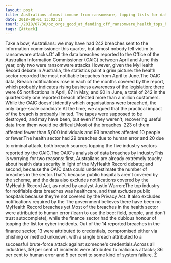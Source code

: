 ```yaml
---
layout: post
title: Australians almost immune from ransomware, topping lists for data safety
date: 2018-08-01 13:02:11
tourl: /2018/07/30/oz_orgs_good_at_fending_off_ransomware_health_tops_breach_league_table/
tags: [Attack]
---
```

Take a bow, Australians: we may have had 242 breaches sent to the information commissioner this quarter, but almost nobody fell victim to ransomware attacks.Of all the data breaches reported to the Office of the Australian Information Commissioner (OAIC) between April and June this year, only two were ransomware attacks.However, given the MyHealth Record debate in Australia, the statistics paint a grim picture: the health sector recorded the most notifiable breaches from April to June.The OAIC data, Breach notifications rose in each of the months covered by the report, which probably indicates rising business awareness of the legislation: there were 65 notifications in April, 87 in May, and 90 in June, a total of 242 in the quarter.Only one reported breach affected more than a million customers. While the OAIC doesn't identify which organisations were breached, the only large-scale candidate At the time, we argued that the practical impact of the breach is probably limited. The tapes were supposed to be destroyed, and may have been, but even if they weren't, recovering useful data from them would be difficult.Most of the breaches  223 of them  affected fewer than 5,000 individuals and 93 breaches affected 10 people or fewer.The health sector had 29 breaches due to human error and 20 due to criminal attack, both breach sources topping the five industry sectors reported by the OAIC.The OAIC's analysis of data breaches by industryThis is worrying for two reasons: first, Australians are already extremely touchy about health data security in light of the MyHealth Record debate; and second, because the OAIC data could underestimate the number of breaches in the sector.That's because public hospitals aren't covered by the scheme, and the data also excludes notifications covered by the MyHealth Record Act, as noted by analyst Justin Warren:The top industry for notifiable data breaches was healthcare, and that *excludes* public hospitals because they're not covered by the Privacy Act. It also excludes notifications required by the The government believes there have been no MyHealth Record breaches yet.Most of the breaches in the health sector were attributed to human error (learn to use the bcc: field, people, and don't trust autocomplete), while the finance sector had the dubious honour of topping the list for cyber incidents. Out of the 14 reported breaches in the finance sector, 13 were attributed to credentials, compromised either via phishing or method unknown, with a single breach attributed to a successful brute-force attack against someone's credentials.Across all industries, 59 per cent of incidents were attributed to malicious attacks; 36 per cent to human error and 5 per cent to some kind of system failure. Ž